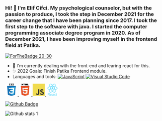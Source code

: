 ### Hi! 👋 I'm Elif Cifci. My psychological counselor, but with the passion to produce, I took the step in December 2021 for the career change that I have been planning since 2017. I took the first step to the software with java. I started the computer programming associate degree program in 2020. As of December 2021, I have been improving myself in the frontend field at Patika.

[![ForTheBadge 20-30](http://ForTheBadge.com/images/badges/ages-20-30.svg)](http://ForTheBadge.com)

- 🌱 I'm currently dealing with the front-end and learing react for this.
- ✨ 2022 Goals: Finish Patika Frontend module.
- Languages and tools:
[![JavaScript](https://img.shields.io/badge/--F7DF1E?logo=javascript&logoColor=000)](https://www.javascript.com/)
[![Visual Studio Code](https://img.shields.io/badge/--007ACC?logo=visual%20studio%20code&logoColor=ffffff)](https://code.visualstudio.com/)
<p align="left"> <a href="https://www.w3schools.com/css/" target="_blank" rel="noreferrer"> <img src="https://raw.githubusercontent.com/devicons/devicon/master/icons/css3/css3-original-wordmark.svg" alt="css3" width="40" height="40"/> </a> <a href="https://www.w3.org/html/" target="_blank" rel="noreferrer"> <img src="https://raw.githubusercontent.com/devicons/devicon/master/icons/html5/html5-original-wordmark.svg" alt="html5" width="40" height="40"/> </a> <a href="https://developer.mozilla.org/en-US/docs/Web/JavaScript" target="_blank" rel="noreferrer"> <img src="https://raw.githubusercontent.com/devicons/devicon/master/icons/javascript/javascript-original.svg" alt="javascript" width="40" height="40"/> </a> <a href="https://reactjs.org/" target="_blank" rel="noreferrer"> <img src="https://raw.githubusercontent.com/devicons/devicon/master/icons/react/react-original-wordmark.svg" alt="react" width="40" height="40"/> </a> </p>

[![Github Badge](https://img.shields.io/badge/-Github-000?style=quare&labelColor=000&logo=Github&logoColor=white&link=link)](https://github.com/elifcifci) 

![Github stats 1](https://github-readme-stats.vercel.app/api?username=elifcifci&show_icons=true&theme=gradient) 
